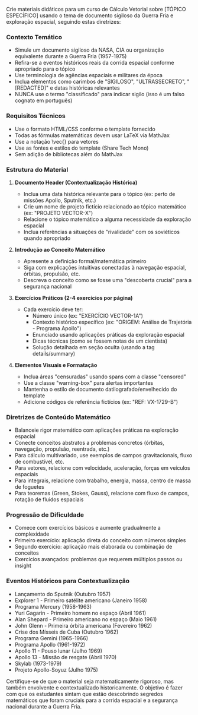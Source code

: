 Crie materiais didáticos para um curso de Cálculo Vetorial sobre [TÓPICO ESPECÍFICO] usando o tema de documento sigiloso da Guerra Fria e exploração espacial, seguindo estas diretrizes:

### Contexto Temático
- Simule um documento sigiloso da NASA, CIA ou organização equivalente durante a Guerra Fria (1957-1975)
- Refira-se a eventos históricos reais da corrida espacial conforme apropriado para o tópico
- Use terminologia de agências espaciais e militares da época
- Inclua elementos como carimbos de "SIGILOSO", "ULTRASSECRETO", "[REDACTED]" e datas históricas relevantes
- NUNCA use o termo "classificado" para indicar sigilo (isso é um falso cognato em português)

### Requisitos Técnicos
- Use o formato HTML/CSS conforme o template fornecido
- Todas as fórmulas matemáticas devem usar LaTeX via MathJax
- Use a notação \vec{} para vetores
- Use as fontes e estilos do template (Share Tech Mono)
- Sem adição de bibliotecas além do MathJax

### Estrutura do Material
1. **Documento Header (Contextualização Histórica)**
   - Inclua uma data histórica relevante para o tópico (ex: perto de missões Apollo, Sputnik, etc.)
   - Crie um nome de projeto fictício relacionado ao tópico matemático (ex: "PROJETO VECTOR-X")
   - Relacione o tópico matemático a alguma necessidade da exploração espacial
   - Inclua referências a situações de "rivalidade" com os soviéticos quando apropriado

2. **Introdução ao Conceito Matemático**
   - Apresente a definição formal/matemática primeiro
   - Siga com explicações intuitivas conectadas à navegação espacial, órbitas, propulsão, etc.
   - Descreva o conceito como se fosse uma "descoberta crucial" para a segurança nacional

3. **Exercícios Práticos (2-4 exercícios por página)**
   - Cada exercício deve ter:
     - Número único (ex: "EXERCÍCIO VECTOR-1A")
     - Contexto histórico específico (ex: "ORIGEM: Análise de Trajetória - Programa Apollo")
     - Enunciado usando aplicações práticas da exploração espacial
     - Dicas técnicas (como se fossem notas de um cientista)
     - Solução detalhada em seção oculta (usando a tag details/summary)

4. **Elementos Visuais e Formatação**
   - Inclua áreas "censuradas" usando spans com a classe "censored"
   - Use a classe "warning-box" para alertas importantes
   - Mantenha o estilo de documento datilografado/envelhecido do template
   - Adicione códigos de referência fictícios (ex: "REF: VX-1729-B")

### Diretrizes de Conteúdo Matemático
- Balanceie rigor matemático com aplicações práticas na exploração espacial
- Conecte conceitos abstratos a problemas concretos (órbitas, navegação, propulsão, reentrada, etc.)
- Para cálculo multivariado, use exemplos de campos gravitacionais, fluxo de combustível, etc.
- Para vetores, relacione com velocidade, aceleração, forças em veículos espaciais
- Para integrais, relacione com trabalho, energia, massa, centro de massa de foguetes
- Para teoremas (Green, Stokes, Gauss), relacione com fluxo de campos, rotação de fluidos espaciais

### Progressão de Dificuldade
- Comece com exercícios básicos e aumente gradualmente a complexidade
- Primeiro exercício: aplicação direta do conceito com números simples
- Segundo exercício: aplicação mais elaborada ou combinação de conceitos
- Exercícios avançados: problemas que requerem múltiplos passos ou insight

### Eventos Históricos para Contextualização
- Lançamento do Sputnik (Outubro 1957)
- Explorer 1 - Primeiro satélite americano (Janeiro 1958)
- Programa Mercury (1958-1963)
- Yuri Gagarin - Primeiro homem no espaço (Abril 1961)
- Alan Shepard - Primeiro americano no espaço (Maio 1961)
- John Glenn - Primeira órbita americana (Fevereiro 1962)
- Crise dos Mísseis de Cuba (Outubro 1962)
- Programa Gemini (1965-1966)
- Programa Apollo (1961-1972)
- Apollo 11 - Pouso lunar (Julho 1969)
- Apollo 13 - Missão de resgate (Abril 1970)
- Skylab (1973-1979)
- Projeto Apollo-Soyuz (Julho 1975)

Certifique-se de que o material seja matematicamente rigoroso, mas também envolvente e contextualizado historicamente. O objetivo é fazer com que os estudantes sintam que estão descobrindo segredos matemáticos que foram cruciais para a corrida espacial e a segurança nacional durante a Guerra Fria.
